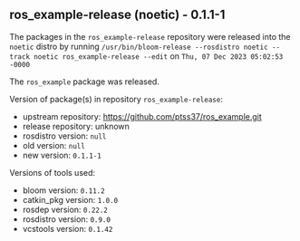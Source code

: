 ## ros_example-release (noetic) - 0.1.1-1

The packages in the `ros_example-release` repository were released into the `noetic` distro by running `/usr/bin/bloom-release --rosdistro noetic --track noetic ros_example-release --edit` on `Thu, 07 Dec 2023 05:02:53 -0000`

The `ros_example` package was released.

Version of package(s) in repository `ros_example-release`:

- upstream repository: https://github.com/ptss37/ros_example.git
- release repository: unknown
- rosdistro version: `null`
- old version: `null`
- new version: `0.1.1-1`

Versions of tools used:

- bloom version: `0.11.2`
- catkin_pkg version: `1.0.0`
- rosdep version: `0.22.2`
- rosdistro version: `0.9.0`
- vcstools version: `0.1.42`


